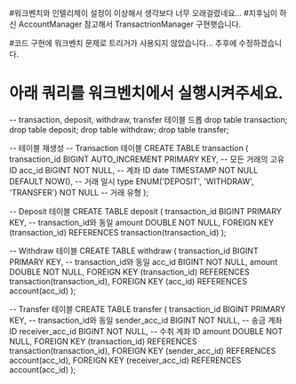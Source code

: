 #워크벤치와 인텔리제이 설정이 이상해서 생각보다 너무 오래걸렸네요...
#지후님이 하신 AccountManager 참고해서 TransactrionManager 구현햇습니다.

#코드 구현에 워크벤치 문제로 트리거가 사용되지 않았습니다... 추후에 수정하겠습니다.

# 아래 쿼리를 워크벤치에서 실행시켜주세요.
-- transaction, deposit, withdraw, transfer 테이블 드롭
drop table transaction;
drop table deposit;
drop table withdraw;
drop table transfer;

-- 테이블 재생성
-- Transaction 테이블
CREATE TABLE transaction (
    transaction_id BIGINT AUTO_INCREMENT PRIMARY KEY, -- 모든 거래의 고유 ID
    acc_id BIGINT NOT NULL, -- 계좌 ID
    date TIMESTAMP NOT NULL DEFAULT NOW(), -- 거래 일시
    type ENUM('DEPOSIT', 'WITHDRAW', 'TRANSFER') NOT NULL -- 거래 유형
);

-- Deposit 테이블
CREATE TABLE deposit (
    transaction_id BIGINT PRIMARY KEY, -- transaction_id와 동일
    amount DOUBLE NOT NULL,
    FOREIGN KEY (transaction_id) REFERENCES transaction(transaction_id)
);

-- Withdraw 테이블
CREATE TABLE withdraw (
    transaction_id BIGINT PRIMARY KEY, -- transaction_id와 동일
    acc_id BIGINT NOT NULL,
    amount DOUBLE NOT NULL,
    FOREIGN KEY (transaction_id) REFERENCES transaction(transaction_id),
    FOREIGN KEY (acc_id) REFERENCES account(acc_id)
);

-- Transfer 테이블
CREATE TABLE transfer (
    transaction_id BIGINT PRIMARY KEY, -- transaction_id와 동일
    sender_acc_id BIGINT NOT NULL, -- 송금 계좌 ID
    receiver_acc_id BIGINT NOT NULL, -- 수취 계좌 ID
    amount DOUBLE NOT NULL,
    FOREIGN KEY (transaction_id) REFERENCES transaction(transaction_id),
    FOREIGN KEY (sender_acc_id) REFERENCES account(acc_id),
    FOREIGN KEY (receiver_acc_id) REFERENCES account(acc_id)
);
